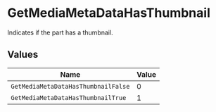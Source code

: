 # GetMediaMetaDataHasThumbnail

Indicates if the part has a thumbnail.


## Values

| Name                                | Value                               |
| ----------------------------------- | ----------------------------------- |
| `GetMediaMetaDataHasThumbnailFalse` | 0                                   |
| `GetMediaMetaDataHasThumbnailTrue`  | 1                                   |